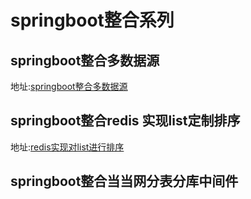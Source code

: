 # springboot整合系列

## springboot整合多数据源

地址:[springboot整合多数据源](https://github.com/kingrocy/springboot/tree/master/springboot-mult-datasource)


## springboot整合redis 实现list定制排序
地址:[redis实现对list进行排序](https://github.com/kingrocy/springboot/tree/master/springboot-redis)


## springboot整合当当网分表分库中间件

